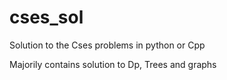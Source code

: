 # cses_sol
Solution to the Cses problems in python or Cpp

Majorily contains solution to Dp, Trees and graphs
